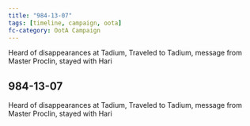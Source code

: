 ```yaml
---
title: "984-13-07"
tags: [timeline, campaign, oota]
fc-category: OotA Campaign
---
```

<span class='ob-timelines'
	data-date='984-13-07-00'
	data-title='Campaign: NAGA Adventures'
	data-class='orange'> Heard of disappearances at Tadium, Traveled to Tadium, message from Master Proclin, stayed with Hari </span>
## 984-13-07
Heard of disappearances at Tadium, Traveled to Tadium, message from Master Proclin, stayed with Hari
